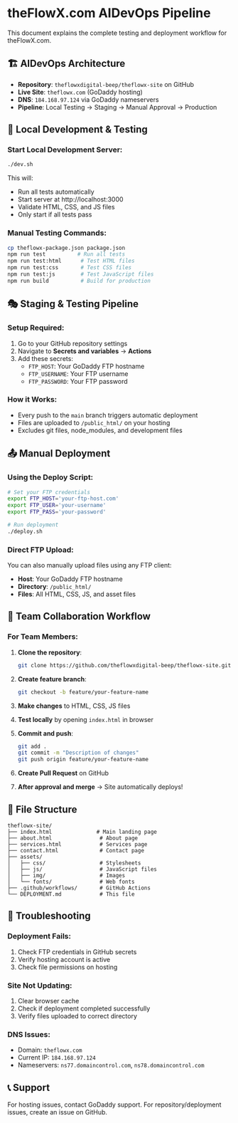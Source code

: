 # theFlowX.com AIDevOps Pipeline

This document explains the complete testing and deployment workflow for theFlowX.com.

## 🏗️ AIDevOps Architecture

- **Repository**: `theflowxdigital-beep/theflowx-site` on GitHub
- **Live Site**: `theflowx.com` (GoDaddy hosting)  
- **DNS**: `184.168.97.124` via GoDaddy nameservers
- **Pipeline**: Local Testing → Staging → Manual Approval → Production

## 🧪 Local Development & Testing

### Start Local Development Server:
```bash
./dev.sh
```
This will:
- Run all tests automatically
- Start server at http://localhost:3000
- Validate HTML, CSS, and JS files
- Only start if all tests pass

### Manual Testing Commands:
```bash
cp theflowx-package.json package.json
npm run test          # Run all tests
npm run test:html      # Test HTML files
npm run test:css       # Test CSS files  
npm run test:js        # Test JavaScript files
npm run build          # Build for production
```

## 🎭 Staging & Testing Pipeline

### Setup Required:
1. Go to your GitHub repository settings
2. Navigate to **Secrets and variables** → **Actions**
3. Add these secrets:
   - `FTP_HOST`: Your GoDaddy FTP hostname
   - `FTP_USERNAME`: Your FTP username  
   - `FTP_PASSWORD`: Your FTP password

### How it Works:
- Every push to the `main` branch triggers automatic deployment
- Files are uploaded to `/public_html/` on your hosting
- Excludes git files, node_modules, and development files

## 📤 Manual Deployment

### Using the Deploy Script:
```bash
# Set your FTP credentials
export FTP_HOST='your-ftp-host.com'
export FTP_USER='your-username'
export FTP_PASS='your-password'

# Run deployment
./deploy.sh
```

### Direct FTP Upload:
You can also manually upload files using any FTP client:
- **Host**: Your GoDaddy FTP hostname
- **Directory**: `/public_html/`
- **Files**: All HTML, CSS, JS, and asset files

## 👥 Team Collaboration Workflow

### For Team Members:
1. **Clone the repository**:
   ```bash
   git clone https://github.com/theflowxdigital-beep/theflowx-site.git
   ```

2. **Create feature branch**:
   ```bash
   git checkout -b feature/your-feature-name
   ```

3. **Make changes** to HTML, CSS, JS files

4. **Test locally** by opening `index.html` in browser

5. **Commit and push**:
   ```bash
   git add .
   git commit -m "Description of changes"
   git push origin feature/your-feature-name
   ```

6. **Create Pull Request** on GitHub

7. **After approval and merge** → Site automatically deploys!

## 📁 File Structure

```
theflowx-site/
├── index.html              # Main landing page
├── about.html               # About page
├── services.html            # Services page
├── contact.html             # Contact page
├── assets/
│   ├── css/                 # Stylesheets
│   ├── js/                  # JavaScript files
│   ├── img/                 # Images
│   └── fonts/               # Web fonts
├── .github/workflows/       # GitHub Actions
└── DEPLOYMENT.md            # This file
```

## 🔧 Troubleshooting

### Deployment Fails:
1. Check FTP credentials in GitHub secrets
2. Verify hosting account is active
3. Check file permissions on hosting

### Site Not Updating:
1. Clear browser cache
2. Check if deployment completed successfully
3. Verify files uploaded to correct directory

### DNS Issues:
- Domain: `theflowx.com`
- Current IP: `184.168.97.124`
- Nameservers: `ns77.domaincontrol.com`, `ns78.domaincontrol.com`

## 📞 Support

For hosting issues, contact GoDaddy support.
For repository/deployment issues, create an issue on GitHub.